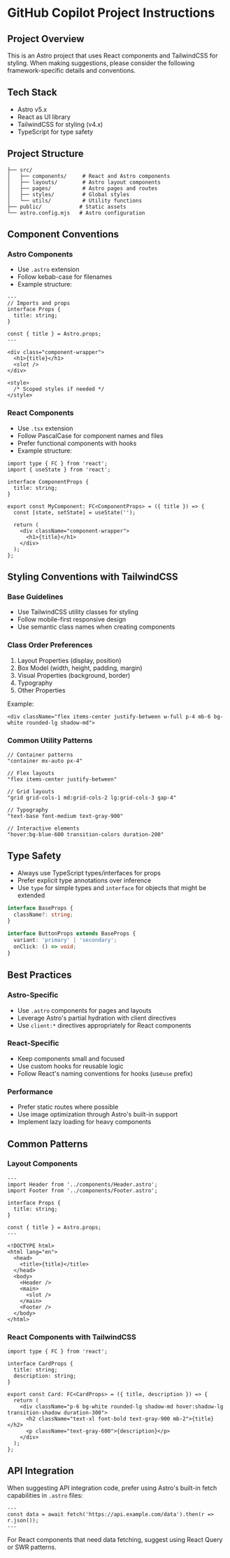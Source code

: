 # GitHub Copilot Project Instructions

## Project Overview
This is an Astro project that uses React components and TailwindCSS for styling. When making suggestions, please consider the following framework-specific details and conventions.

## Tech Stack
- Astro v5.x
- React as UI library
- TailwindCSS for styling (v4.x)
- TypeScript for type safety

## Project Structure
```
├── src/
│   ├── components/     # React and Astro components
│   ├── layouts/        # Astro layout components
│   ├── pages/          # Astro pages and routes
│   ├── styles/         # Global styles
│   └── utils/          # Utility functions
├── public/            # Static assets
└── astro.config.mjs   # Astro configuration
```

## Component Conventions

### Astro Components
- Use `.astro` extension
- Follow kebab-case for filenames
- Example structure:

```astro
---
// Imports and props
interface Props {
  title: string;
}

const { title } = Astro.props;
---

<div class="component-wrapper">
  <h1>{title}</h1>
  <slot />
</div>

<style>
  /* Scoped styles if needed */
</style>
```

### React Components
- Use `.tsx` extension
- Follow PascalCase for component names and files
- Prefer functional components with hooks
- Example structure:

```tsx
import type { FC } from 'react';
import { useState } from 'react';

interface ComponentProps {
  title: string;
}

export const MyComponent: FC<ComponentProps> = ({ title }) => {
  const [state, setState] = useState('');

  return (
    <div className="component-wrapper">
      <h1>{title}</h1>
    </div>
  );
};
```

## Styling Conventions with TailwindCSS

### Base Guidelines
- Use TailwindCSS utility classes for styling
- Follow mobile-first responsive design
- Use semantic class names when creating components

### Class Order Preferences
1. Layout Properties (display, position)
2. Box Model (width, height, padding, margin)
3. Visual Properties (background, border)
4. Typography
5. Other Properties

Example:
```tsx
<div className="flex items-center justify-between w-full p-4 mb-6 bg-white rounded-lg shadow-md">
```

### Common Utility Patterns
```tsx
// Container patterns
"container mx-auto px-4"

// Flex layouts
"flex items-center justify-between"

// Grid layouts
"grid grid-cols-1 md:grid-cols-2 lg:grid-cols-3 gap-4"

// Typography
"text-base font-medium text-gray-900"

// Interactive elements
"hover:bg-blue-600 transition-colors duration-200"
```

## Type Safety
- Always use TypeScript types/interfaces for props
- Prefer explicit type annotations over inference
- Use `type` for simple types and `interface` for objects that might be extended

```typescript
interface BaseProps {
  className?: string;
}

interface ButtonProps extends BaseProps {
  variant: 'primary' | 'secondary';
  onClick: () => void;
}
```

## Best Practices

### Astro-Specific
- Use `.astro` components for pages and layouts
- Leverage Astro's partial hydration with client directives
- Use `client:*` directives appropriately for React components

### React-Specific
- Keep components small and focused
- Use custom hooks for reusable logic
- Follow React's naming conventions for hooks (use`use` prefix)

### Performance
- Prefer static routes where possible
- Use image optimization through Astro's built-in support
- Implement lazy loading for heavy components

## Common Patterns

### Layout Components
```astro
---
import Header from '../components/Header.astro';
import Footer from '../components/Footer.astro';

interface Props {
  title: string;
}

const { title } = Astro.props;
---

<!DOCTYPE html>
<html lang="en">
  <head>
    <title>{title}</title>
  </head>
  <body>
    <Header />
    <main>
      <slot />
    </main>
    <Footer />
  </body>
</html>
```

### React Components with TailwindCSS
```tsx
import type { FC } from 'react';

interface CardProps {
  title: string;
  description: string;
}

export const Card: FC<CardProps> = ({ title, description }) => {
  return (
    <div className="p-6 bg-white rounded-lg shadow-md hover:shadow-lg transition-shadow duration-300">
      <h2 className="text-xl font-bold text-gray-900 mb-2">{title}</h2>
      <p className="text-gray-600">{description}</p>
    </div>
  );
};
```

## API Integration
When suggesting API integration code, prefer using Astro's built-in fetch capabilities in `.astro` files:

```astro
---
const data = await fetch('https://api.example.com/data').then(r => r.json());
---
```

For React components that need data fetching, suggest using React Query or SWR patterns.